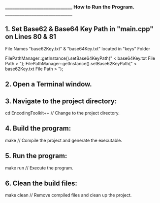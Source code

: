 ### ____________________________ How to Run the Program. ____________________________

## 1. Set Base62 & Base64 Key Path in "main.cpp" on Lines 80 & 81

   File Names "base62Key.txt" & "base64Key.txt" located in "keys" Folder

   FilePathManager::getInstance().setBase64KeyPath(" < base64Key.txt File Path > ");
   FilePathManager::getInstance().setBase62KeyPath(" < base62Key.txt File Path > ");

## 2. Open a Terminal window.

## 3. Navigate to the project directory:
   cd EncodingToolkit++    // Change to the project directory.

## 4. Build the program:
   make                    // Compile the project and generate the executable.

## 5. Run the program:
   make run                // Execute the program.

## 6. Clean the build files:
   make clean              // Remove compiled files and clean up the project.